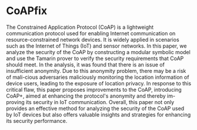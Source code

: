 # CoAPfix
The Constrained Application Protocol (CoAP) is a lightweight communication protocol used for enabling Internet communication on resource-constrained network devices. It is widely applied in scenarios such as the Internet of Things (IoT) and sensor networks. In this paper, we analyze the security of the CoAP by constructing a modular symbolic model and use the Tamarin prover to verify the security requirements that CoAP should meet. In the analysis, it was found that there is an issue of insufficient anonymity. Due to this anonymity problem, there may be a risk of mali-cious adversaries maliciously monitoring the location information of device users, leading to the exposure of location privacy. In response to this critical flaw, this paper proposes improvements to the CoAP, introducing CoAP+, aimed at enhancing the protocol's anonymity and thereby im-proving its security in IoT communication. Overall, this paper not only provides an effective method for analyzing the security of the CoAP used by IoT devices but also offers valuable insights and strategies for enhancing its security performance.
